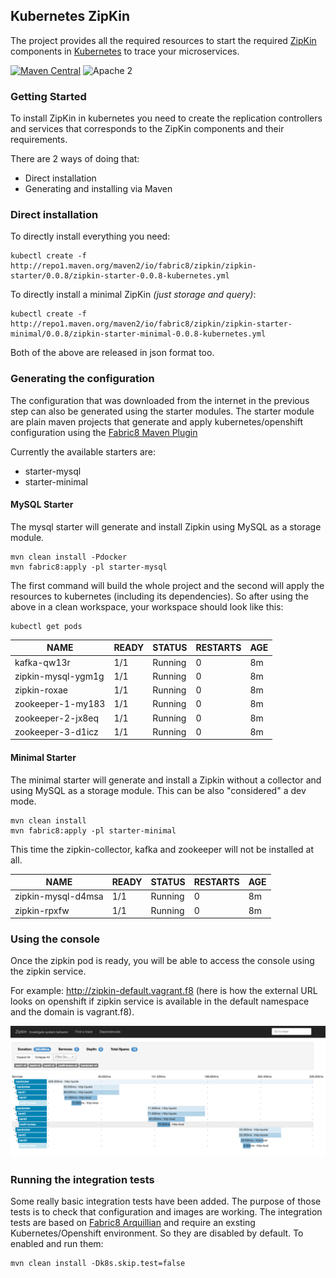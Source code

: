 Kubernetes ZipKin
-----------------

The project provides all the required resources to start the required [ZipKin](http://zipkin.io/) components in [Kubernetes](http://kubernetes.io/) to trace your microservices.

[![Maven Central](https://maven-badges.herokuapp.com/maven-central/io.fabric8.zipkin/zipkin-starter-minimal/badge.svg?style=flat-square)](https://maven-badges.herokuapp.com/maven-central/io.fabric8.zipkin/zipkin-starter-minimal/) ![Apache 2](http://img.shields.io/badge/license-Apache%202-red.svg)

### Getting Started

To install ZipKin in kubernetes you need to create the replication controllers and services that corresponds to the ZipKin components and their requirements.

There are 2 ways of doing that:

-   Direct installation
-   Generating and installing via Maven

### Direct installation

To directly install everything you need:

    kubectl create -f http://repo1.maven.org/maven2/io/fabric8/zipkin/zipkin-starter/0.0.8/zipkin-starter-0.0.8-kubernetes.yml

To directly install a minimal ZipKin *(just storage and query)*:
                        
    kubectl create -f http://repo1.maven.org/maven2/io/fabric8/zipkin/zipkin-starter-minimal/0.0.8/zipkin-starter-minimal-0.0.8-kubernetes.yml

Both of the above are released in json format too.   

### Generating the configuration

The configuration that was downloaded from the internet in the previous step can also be generated using the starter modules.
The starter module are plain maven projects that generate and apply kubernetes/openshift configuration using the [Fabric8 Maven Plugin](http://fabric8.io/guide/mavenPlugin.html)

Currently the available starters are:

-   starter-mysql
-   starter-minimal

#### MySQL Starter

The mysql starter will generate and install Zipkin using MySQL as a storage module.

    mvn clean install -Pdocker
    mvn fabric8:apply -pl starter-mysql

The first command will build the whole project and the second will apply the resources to kubernetes (including its dependencies).
So after using the above in a clean workspace, your workspace should look like this:


    kubectl get pods

NAME | READY|STATUS|RESTARTS|AGE
-----|------|------|--------|---
kafka-qw13r|1/1|Running|0|8m
zipkin-mysql-ygm1g|1/1|Running|0|8m
zipkin-roxae|1/1|Running|0|8m
zookeeper-1-my183|1/1|Running|0|8m
zookeeper-2-jx8eq|1/1|Running|0|8m
zookeeper-3-d1icz|1/1|Running|0|8m

#### Minimal Starter

The minimal starter will generate and install a Zipkin without a collector and using MySQL as a storage module. This can be also "considered" a dev mode.

    mvn clean install
    mvn fabric8:apply -pl starter-minimal

This time the zipkin-collector, kafka and zookeeper will not be installed at all.

NAME | READY|STATUS|RESTARTS|AGE
-----|------|------|--------|---
zipkin-mysql-d4msa|1/1|Running|0|8m
zipkin-rpxfw|1/1|Running|0|8m

### Using the console

Once the zipkin pod is ready, you will be able to access the console using the zipkin service.

For example: http://zipkin-default.vagrant.f8 (here is how the external URL looks on openshift if zipkin service is available in the default namespace and the domain is vagrant.f8).

![ZipKin Console](images/zipkin-console.png "Zipkin Console")


### Running the integration tests

Some really basic integration tests have been added. The purpose of those tests is to check that configuration and images are working.
The integration tests are based on [Fabric8 Arquillian](http://fabric8.io/guide/testing.html) and require an exsting Kubernetes/Openshift environment.
So they are disabled by default. To enabled and run them:

    mvn clean install -Dk8s.skip.test=false

